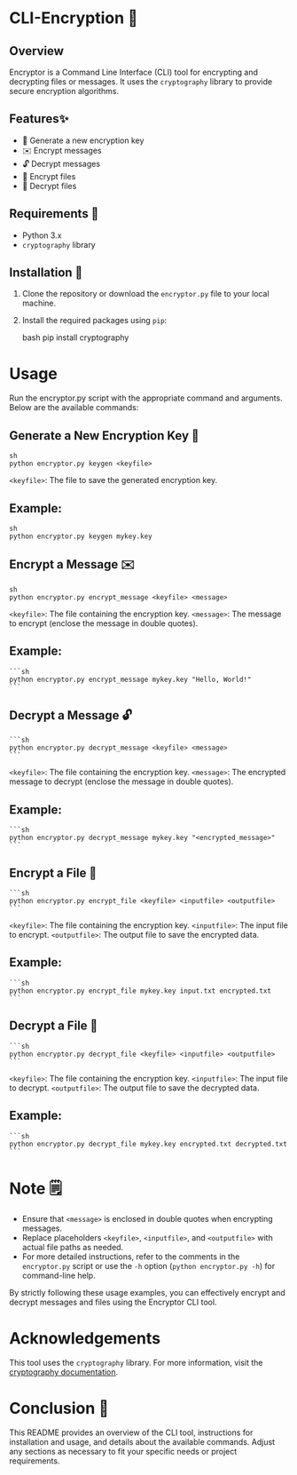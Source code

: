 # CLI-Encryption 🔐

## Overview

Encryptor is a Command Line Interface (CLI) tool for encrypting and decrypting files or messages. It uses the `cryptography` library to provide secure encryption algorithms.

## Features✨

- 🔑 Generate a new encryption key
- ✉️ Encrypt messages
- 🔓 Decrypt messages
- 📂 Encrypt files
- 📂 Decrypt files

## Requirements 📝

- Python 3.x
- `cryptography` library

## Installation 💾

1. Clone the repository or download the `encryptor.py` file to your local machine.
2. Install the required packages using `pip`:

   bash
   pip install cryptography
   
# Usage

Run the encryptor.py script with the appropriate command and arguments. Below are the available commands:

## Generate a New Encryption Key 🔑
    sh
    python encryptor.py keygen <keyfile>
    
`<keyfile>`: The file to save the generated encryption key.

## Example:

    sh
    python encryptor.py keygen mykey.key
    
## Encrypt a Message ✉️
    sh
    python encryptor.py encrypt_message <keyfile> <message>
    
`<keyfile>`: The file containing the encryption key.
`<message>`: The message to encrypt (enclose the message in double quotes).

## Example:

    ```sh
    python encryptor.py encrypt_message mykey.key "Hello, World!"
    ```
## Decrypt a Message 🔓

    ```sh
    python encryptor.py decrypt_message <keyfile> <message>
    ```
`<keyfile>`: The file containing the encryption key.
`<message>`: The encrypted message to decrypt (enclose the message in double quotes).

## Example:

    ```sh
    python encryptor.py decrypt_message mykey.key "<encrypted_message>"
    ```

## Encrypt a File 📂

    ```sh
    python encryptor.py encrypt_file <keyfile> <inputfile> <outputfile>
    ```
`<keyfile>`: The file containing the encryption key.
`<inputfile>`: The input file to encrypt.
`<outputfile>`: The output file to save the encrypted data.

## Example:

    ```sh
    python encryptor.py encrypt_file mykey.key input.txt encrypted.txt
    ```
## Decrypt a File 📂

    ```sh
    python encryptor.py decrypt_file <keyfile> <inputfile> <outputfile>
    ```
`<keyfile>`: The file containing the encryption key.
`<inputfile>`: The input file to decrypt.
`<outputfile>`: The output file to save the decrypted data.

## Example:

    ```sh
    python encryptor.py decrypt_file mykey.key encrypted.txt decrypted.txt
    ```

# Note 🗒️
  - Ensure that `<message>` is enclosed in double quotes when encrypting messages.
  - Replace placeholders `<keyfile>`, `<inputfile>`, and `<outputfile>` with actual file    paths as needed.
  - For more detailed instructions, refer to the comments in the `encryptor.py` script or use the `-h` option (`python encryptor.py -h`) for command-line help.

By strictly following these usage examples, you can effectively encrypt and decrypt messages and files using the Encryptor CLI tool.

# Acknowledgements

This tool uses the `cryptography` library. For more information, visit the [cryptography documentation](https://cryptography.io/en/latest/).

# Conclusion 🏁

This README provides an overview of the CLI tool, instructions for installation and usage, and details about the available commands. Adjust any sections as necessary to fit your specific needs or project requirements.





